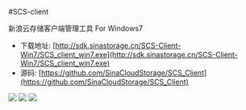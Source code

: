 #SCS-client


新浪云存储客户端管理工具 For Windows7


- 下载地址: [http://sdk.sinastorage.cn/SCS-Client-Win7/SCS_client_win7.exe](http://sdk.sinastorage.cn/SCS-Client-Win7/SCS_client_win7.exe)
- 源码: [https://github.com/SinaCloudStorage/SCS_Client](https://github.com/SinaCloudStorage/SCS_Client)
 
 
![](http://sinastorage.cn/sdk/snapshot/snapshot_win7_1.png)
![](http://sinastorage.cn/sdk/snapshot/snapshot_win7_2.png)
![](http://sinastorage.cn/sdk/snapshot/snapshot_win7_3.png)